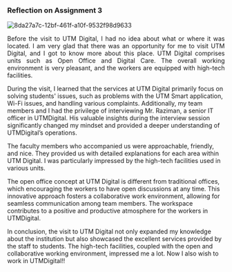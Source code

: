 ### Reflection on Assignment 3

<p align="center">

  ![8da27a7c-12bf-461f-a10f-9532f98d9633](https://github.com/tkeqin/Assignment-3-Video-on-Visit-to-UTMDigital-and-the-Attended-Virtual-Talk/assets/148413538/4d43880f-f790-4349-8713-9008fafb0f28)

</p>

<p align="justify">
Before the visit to UTM Digital, I had no idea about what or where it was located. I am very glad that there was an opportunity for me to visit UTM Digital, and I got to know more about this place. UTM Digital comprises units such as Open Office and Digital Care. The overall working environment is very pleasant, and the workers are equipped with high-tech facilities.

During the visit, I learned that the services at UTM Digital primarily focus on solving students' issues, such as problems with the UTM Smart application, Wi-Fi issues, and handling various complaints. Additionally, my team members and I had the privilege of interviewing Mr. Raziman, a senior IT officer in UTMDigital. His valuable insights during the interview session significantly changed my mindset and provided a deeper understanding of UTMDigital’s operations.

The faculty members who accompanied us were approachable, friendly, and nice. They provided us with detailed explanations for each area within UTM Digital. I was particularly impressed by the high-tech facilities used in various units.

The open office concept at UTM Digital is different from traditional offices, which encouraging the workers to have open discussions at any time. This innovative approach fosters a collaborative work environment, allowing for seamless communication among team members. The workspace contributes to a positive and productive atmosphere for the workers in UTMDigital.

In conclusion, the visit to UTM Digital not only expanded my knowledge about the institution but also showcased the excellent services provided by the staff to students. The high-tech facilities, coupled with the open and collaborative working environment, impressed me a lot. Now I also wish to work in UTMDigital!!

</p>

